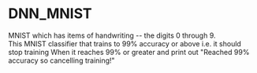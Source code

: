 # DNN_MNIST
MNIST which has items of handwriting -- the digits 0 through 9.  
This MNIST classifier that trains to 99% accuracy or above
i.e. it should stop training When it reaches 99% or greater and print out "Reached 99% accuracy so cancelling training!" 
